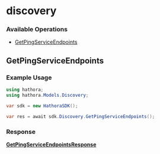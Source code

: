 # discovery

### Available Operations

* [GetPingServiceEndpoints](#getpingserviceendpoints)

## GetPingServiceEndpoints

### Example Usage

```csharp
using hathora;
using hathora.Models.Discovery;

var sdk = new HathoraSDK();

var res = await sdk.Discovery.GetPingServiceEndpoints();
```


### Response

**[GetPingServiceEndpointsResponse](../../Models/Discovery/GetPingServiceEndpointsResponse.md)**

